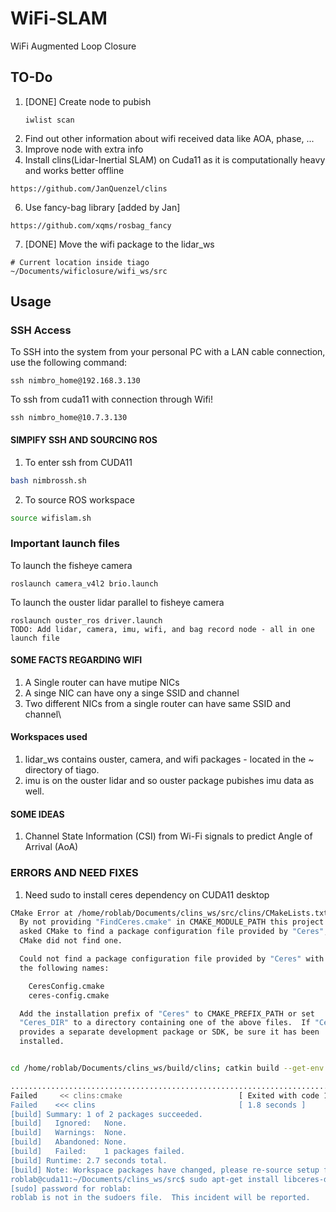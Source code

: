 # WiFi-SLAM

WiFi Augmented Loop Closure

## TO-Do
1. [DONE] Create node to pubish
   ```
   iwlist scan
   ```
2. Find out other information about wifi received data like AOA, phase, ...
3. Improve node with extra info
4. Install clins(Lidar-Inertial SLAM) on Cuda11 as it is computationally heavy and works better offline
```shell
https://github.com/JanQuenzel/clins
```
6. Use fancy-bag library [added by Jan]
```shell
https://github.com/xqms/rosbag_fancy
```
7. [DONE] Move the wifi package to the lidar_ws
```shell
# Current location inside tiago
~/Documents/wificlosure/wifi_ws/src
```

## Usage

### SSH Access

To SSH into the system from your personal PC with a LAN cable connection, use the following command:

```shell
ssh nimbro_home@192.168.3.130
```


To ssh from cuda11 with connection through Wifi!

```shell
ssh nimbro_home@10.7.3.130
```

#### SIMPIFY SSH AND SOURCING ROS 
1. To enter ssh from CUDA11
```bash
bash nimbrossh.sh
```
2. To source ROS workspace
```bash
source wifislam.sh
```



### Important launch files
To launch the fisheye camera
```shell
roslaunch camera_v4l2 brio.launch 
```
To launch the ouster lidar parallel to fisheye camera 
```shell
roslaunch ouster_ros driver.launch 
TODO: Add lidar, camera, imu, wifi, and bag record node - all in one launch file
```



#### SOME FACTS REGARDING WIFI
1. A Single router can have mutipe NICs
2. A singe NIC can have ony a singe SSID and channel
3. Two different NICs from a single router can have same SSID and channel\

#### Workspaces used 
1. lidar_ws contains ouster, camera, and wifi packages - located in the ~ directory of tiago.
2. imu is on the ouster lidar and so ouster package pubishes imu data as well.

#### SOME IDEAS
1. Channel State Information (CSI) from Wi-Fi signals to predict Angle of Arrival (AoA) 


### ERRORS AND NEED FIXES
1. Need sudo to install ceres dependency on CUDA11 desktop
```bash
CMake Error at /home/roblab/Documents/clins_ws/src/clins/CMakeLists.txt:50 (find_package):
  By not providing "FindCeres.cmake" in CMAKE_MODULE_PATH this project has
  asked CMake to find a package configuration file provided by "Ceres", but
  CMake did not find one.

  Could not find a package configuration file provided by "Ceres" with any of
  the following names:

    CeresConfig.cmake
    ceres-config.cmake

  Add the installation prefix of "Ceres" to CMAKE_PREFIX_PATH or set
  "Ceres_DIR" to a directory containing one of the above files.  If "Ceres"
  provides a separate development package or SDK, be sure it has been
  installed.


cd /home/roblab/Documents/clins_ws/build/clins; catkin build --get-env clins | catkin env -si  /usr/bin/cmake /home/roblab/Documents/clins_ws/src/clins --no-warn-unused-cli -DCATKIN_DEVEL_PREFIX=/home/roblab/Documents/clins_ws/devel/.private/clins -DCMAKE_INSTALL_PREFIX=/home/roblab/Documents/clins_ws/install; cd -

.............................................................................................................................................................................................................................................................................................................................
Failed     << clins:cmake                          [ Exited with code 1 ]                                                                                                                                                                                                                                                    
Failed    <<< clins                                [ 1.8 seconds ]                                                                                                                                                                                                                                                           
[build] Summary: 1 of 2 packages succeeded.                                                                                                                                                                                                                                                                                  
[build]   Ignored:   None.                                                                                                                                                                                                                                                                                                   
[build]   Warnings:  None.                                                                                                                                                                                                                                                                                                   
[build]   Abandoned: None.                                                                                                                                                                                                                                                                                                   
[build]   Failed:    1 packages failed.                                                                                                                                                                                                                                                                                      
[build] Runtime: 2.7 seconds total.                                                                                                                                                                                                                                                                                          
[build] Note: Workspace packages have changed, please re-source setup files to use them.
roblab@cuda11:~/Documents/clins_ws/src$ sudo apt-get install libceres-dev
[sudo] password for roblab: 
roblab is not in the sudoers file.  This incident will be reported.
```

